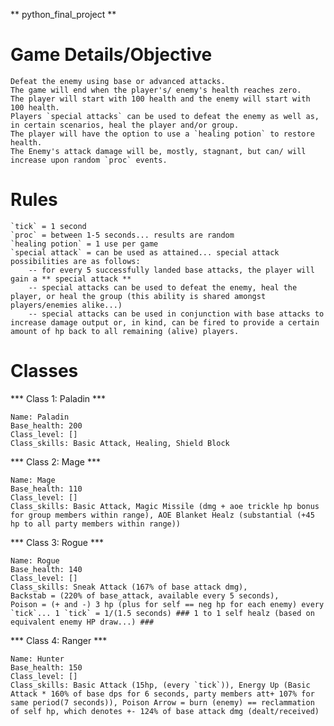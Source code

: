 ** python_final_project **

######

# Game Details/Objective

    Defeat the enemy using base or advanced attacks.
    The game will end when the player's/ enemy's health reaches zero.
    The player will start with 100 health and the enemy will start with 100 health.
    Players `special attacks` can be used to defeat the enemy as well as, in certain scenarios, heal the player and/or group. 
    The player will have the option to use a `healing potion` to restore health.
    The Enemy's attack damage will be, mostly, stagnant, but can/ will increase upon random `proc` events.


# Rules

    `tick` = 1 second
    `proc` = between 1-5 seconds... results are random
    `healing potion` = 1 use per game
    `special attack` = can be used as attained... special attack possibilities are as follows:
        -- for every 5 successfully landed base attacks, the player will gain a ** special attack **
        -- special attacks can be used to defeat the enemy, heal the player, or heal the group (this ability is shared amongst players/enemies alike...)
        -- special attacks can be used in conjunction with base attacks to increase damage output or, in kind, can be fired to provide a certain amount of hp back to all remaining (alive) players.

# Classes

    

*** Class 1: Paladin ***

    Name: Paladin
    Base_health: 200
    Class_level: []
    Class_skills: Basic Attack, Healing, Shield Block
   

*** Class 2: Mage ***

    Name: Mage
    Base_health: 110
    Class_level: []
    Class_skills: Basic Attack, Magic Missile (dmg + aoe trickle hp bonus for group members within range), AOE Blanket Healz (substantial (+45 hp to all party members within range))

*** Class 3: Rogue ***

    Name: Rogue
    Base_health: 140
    Class_level: []
    Class_skills: Sneak Attack (167% of base attack dmg), 
    Backstab = (220% of base_attack, available every 5 seconds), 
    Poison = (+ and -) 3 hp (plus for self == neg hp for each enemy) every `tick`... 1 `tick` = 1/(1.5 seconds) ### 1 to 1 self healz (based on equivalent enemy HP draw...) ###

*** Class 4: Ranger ***

    Name: Hunter
    Base_health: 150
    Class_level: []
    Class_skills: Basic Attack (15hp, (every `tick`)), Energy Up (Basic Attack * 160% of base dps for 6 seconds, party members att+ 107% for same period(7 seconds)), Poison Arrow = burn (enemy) == reclammation of self hp, which denotes +- 124% of base attack dmg (dealt/received)